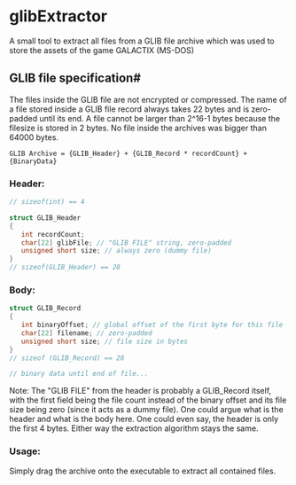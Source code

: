 # glibExtractor

A small tool to extract all files from a GLIB file archive which was used to store the assets of the game GALACTIX (MS-DOS)

## GLIB file specification#
The files inside the GLIB file are not encrypted or compressed.
The name of a file stored inside a GLIB file record always takes 22 bytes and is zero-padded until its end. A file cannot be larger than 2^16-1 bytes because the filesize is stored in 2 bytes. No file inside the archives was bigger than 64000 bytes.

`GLIB Archive = {GLIB_Header} + {GLIB_Record * recordCount} + {BinaryData}`

### Header:
```C++
// sizeof(int) == 4

struct GLIB_Header
{
   int recordCount;
   char[22] glibFile; // "GLIB FILE" string, zero-padded
   unsigned short size; // always zero (dummy file)
}
// sizeof(GLIB_Header) == 28
```
### Body:
```C++
struct GLIB_Record
{
   int binaryOffset; // global offset of the first byte for this file
   char[22] filename; // zero-padded
   unsigned short size; // file size in bytes
}
// sizeof (GLIB_Record) == 28

// binary data until end of file...
```

Note: The "GLIB FILE" from the header is probably a GLIB_Record itself, with the first field being the file count instead of the binary offset and its file size being zero (since it acts as a dummy file). One could argue what is the header and what is the body here. One could even say, the header is only the first 4 bytes. Either way the extraction algorithm stays the same.

### Usage:
Simply drag the archive onto the executable to extract all contained files.
